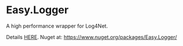 # Easy.Logger
A high performance wrapper for Log4Net.

Details [HERE](http://www.nimaara.com/2016/01/01/high-performance-logging-log4net/).
Nuget at: https://www.nuget.org/packages/Easy.Logger/
